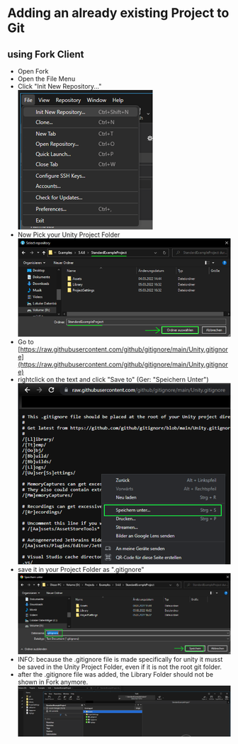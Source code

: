 # Adding an already existing Project to Git

## using Fork Client

- Open Fork
- Open the File Menu
- Click "Init New Repository..." ![InitNewRepository](img/ForkInitNew.png)
- Now Pick your Unity Project Folder ![UnityProjectFolder](img/ForkSelectProjectFolder.png)
- Go to [https://raw.githubusercontent.com/github/gitignore/main/Unity.gitignore](https://raw.githubusercontent.com/github/gitignore/main/Unity.gitignore)
- rightclick on the text and click "Save to" (Ger: "Speichern Unter") ![SaveTo](img/GitIgnoreSaveTo.png)
- save it in your Project Folder as ".gitignore" ![.gitignore](img/GitIgnoreSaveAs.png)
- INFO: because the .gitignore file is made specifically for unity it musst be saved in the Unity Project Folder, even if it is not the root git folder.
- after the .gitignore file was added, the Library Folder should not be shown in Fork anymore. ![IgnoredLibraryFolder](img/ForkAfterGitIgnore.png)
